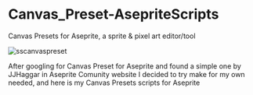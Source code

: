 # Canvas_Preset-AsepriteScripts
Canvas Presets for Aseprite, a sprite &amp; pixel art editor/tool


![sscanvaspreset](https://user-images.githubusercontent.com/60602839/206369807-77920ea1-6ae2-4388-aa40-62f035956fb0.png)

After googling for Canvas Preset for Aseprite and found a simple one by JJHaggar in Aseprite Comunity website I decided to try make for my own needed, and here is my Canvas Presets scripts for Aseprite
